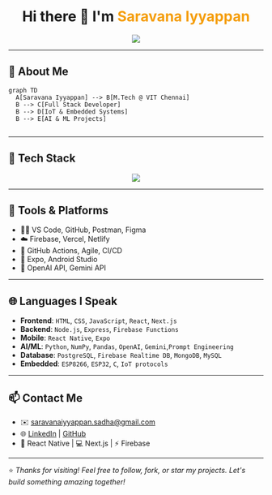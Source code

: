 
<h1 align="center">
  Hi there 👋 I'm <span style="color:#F59E0B;">Saravana Iyyappan</span>
</h1>

<p align="center">
  <img src="https://readme-typing-svg.demolab.com/?lines=Full-stack+Developer;AI%2FML+Enthusiast;React+Native+Developer;IoT+Builder;Open+Source+Lover;&font=Fira%20Code&center=true&width=440&height=45&color=F59E0B&vCenter=true&size=22" />
</p>

---

## 🚀 About Me

```mermaid
graph TD
  A[Saravana Iyyappan] --> B[M.Tech @ VIT Chennai]
  B --> C[Full Stack Developer]
  B --> D[IoT & Embedded Systems]
  B --> E[AI & ML Projects]
  
```

---

## 🧠 Tech Stack

<p align="center">
  <img src="https://skillicons.dev/icons?i=nextjs,react,reactnative,nodejs,js,java,python,postgres,firebase,mysql,git,vercel,sql" />
</p>

---

## 💼 Tools & Platforms

- 🧑‍💻 VS Code, GitHub, Postman, Figma  
- ☁️ Firebase, Vercel, Netlify  
- 🧪 GitHub Actions, Agile, CI/CD  
- 📱 Expo, Android Studio  
- 🤖 OpenAI API, Gemini API

---

## 🌐 Languages I Speak

- **Frontend**: `HTML`, `CSS`, `JavaScript`, `React`, `Next.js`
- **Backend**: `Node.js`, `Express`, `Firebase Functions`
- **Mobile**: `React Native`, `Expo`
- **AI/ML**: `Python`, `NumPy`, `Pandas`, `OpenAI`, `Gemini`,`Prompt Engineering`
- **Database**: `PostgreSQL`, `Firebase Realtime DB`, `MongoDB`, `MySQL`
- **Embedded**: `ESP8266`, `ESP32`, `C`, `IoT protocols`

---

## 📫 Contact Me

- ✉️ saravanaiyyappan.sadha@gmail.com  
- 🌐 [LinkedIn](https://www.linkedin.com/in/saravana-iyyappan/) | [GitHub](https://github.com/DeluluSaro)  
- 📱 React Native | 💻 Next.js | ⚡ Firebase  

---

⭐️ *Thanks for visiting! Feel free to follow, fork, or star my projects. Let's build something amazing together!*
